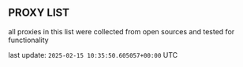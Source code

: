 ## PROXY LIST

all proxies in this list were collected from open sources and tested for functionality

last update: `2025-02-15 10:35:50.605057+00:00` UTC